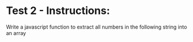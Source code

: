 # Test 2 - Instructions:

Write a javascript function to extract all numbers in the following string into an array
